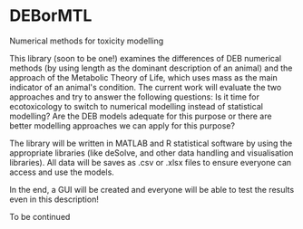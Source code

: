# DEBorMTL
Numerical methods for toxicity modelling


This library (soon to be one!) examines the differences of DEB numerical methods (by using length as the dominant description of an animal) and the approach of the Metabolic Theory of Life, which uses mass as the main indicator of an animal's condition. The current work will evaluate the two approaches and try to answer the following questions:
Is it time for ecotoxicology to switch to numerical modelling instead of statistical modelling?
Are the DEB models adequate for this purpose or there are better modelling approaches we can apply for this purpose?


The library will be written in MATLAB and R statistical software by using the appropriate libraries (like deSolve, and other data handling and visualisation libraries).
All data will be saves as .csv or .xlsx files to ensure everyone can access and use the models.

In the end, a GUI will be created and everyone will be able to test the results even in this description!

To be continued 

